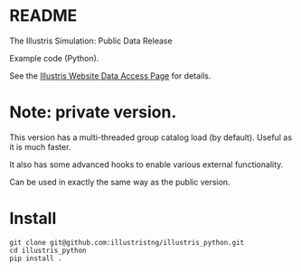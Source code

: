 # README #

The Illustris Simulation: Public Data Release

Example code (Python).

See the [Illustris Website Data Access Page](http://www.illustris-project.org/data/) for details.

# Note: private version.

This version has a multi-threaded group catalog load (by default). Useful as it is much faster.

It also has some advanced hooks to enable various external functionality.

Can be used in exactly the same way as the public version.

# Install


```
git clone git@github.com:illustristng/illustris_python.git
cd illustris_python
pip install .
```
